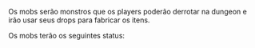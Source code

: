 Os mobs serão monstros que os players poderão derrotar na dungeon e irão usar seus drops para fabricar os itens.

Os mobs terão os seguintes status: